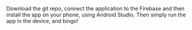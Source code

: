Download the git repo, connect the application to the Firebase and then install the app on your phone, using Android Studio.
Then simply run the app in the device, and bingo!